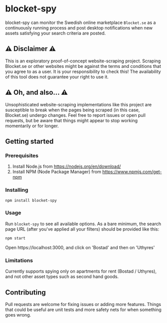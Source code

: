 # blocket-spy
blocket-spy can monitor the Swedish online marketplace `Blocket.se` as a continuously running process and post desktop notifications when new assets satisfying your search criteria are posted.

## ⚠️ Disclaimer ⚠️
This is an exploratory proof-of-concept website-scraping project. Scraping Blocket.se or other websites might be against the terms and conditions that you agree to as a user. It is your responsibility to check this! The availability of this tool does not guarantee your right to use it.

## ⚠️ Oh, and also... ⚠️
Unsophisticated website-scraping implementations like this project are susceptible to break when the pages being scraped (in this case, Blocket.se) undergo changes. Feel free to report issues or open pull requests, but be aware that things might appear to stop working momentarily or for longer.

## Getting started
### Prerequisites
1. Install Node.js from https://nodejs.org/en/download/
2. Install NPM (Node Package Manager) from https://www.npmjs.com/get-npm

### Installing
```
npm install blocket-spy
```

### Usage
Run `blocket-spy` to see all available options. As a bare minimum, the search page URL (after you've applied all your filters) should be provided like this:
```
npm start
```

Open https://localhost:3000, and click on 'Bostad' and then on 'Uthyres'

### Limitations
Currently supports spying only on apartments for rent (Bostad / Uthyres), and not other asset types such as second hand goods.

## Contributing
Pull requests are welcome for fixing issues or adding more features. Things that could be useful are unit tests and more safety nets for when something goes wrong.
